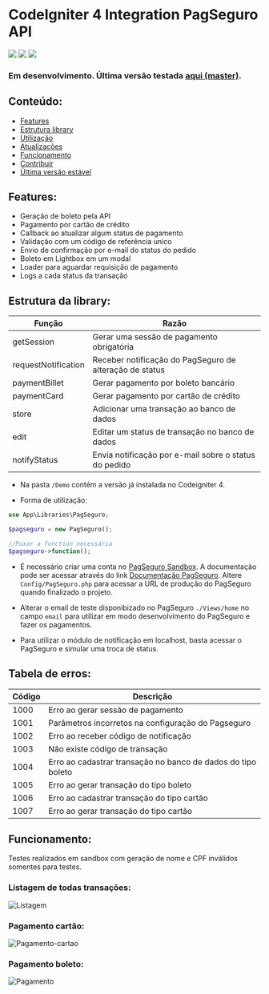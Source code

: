# CodeIgniter 4  Integration PagSeguro API
![](https://img.shields.io/github/issues-raw/matheuscastroweb/ci4-integration-pagseguro) ![](https://img.shields.io/github/contributors/matheuscastroweb/ci4-integration-pagseguro) ![](https://img.shields.io/github/stars/matheuscastroweb/ci4-integration-pagseguro) 

### Em desenvolvimento. Última versão testada [ aqui (master)](https://github.com/matheuscastroweb/ci4-integration-pagseguro/tree/master "aqui (master)").
## Conteúdo:

- [Features](#features "Features")
- [Estrutura library](#estrutura-library "Estrutura library")
- [Utilização](https://github.com/matheuscastroweb/ci4-integration-pagseguro/blob/develop/INSTALLING.md "Utilização")
- [Atualizações](https://github.com/matheuscastroweb/ci4-integration-pagseguro/blob/develop/CHANGELOG.md "Atualizações")
- [Funcionamento](#funcionamento "Funcionamento")
- [Contribuir](https://github.com/matheuscastroweb/ci4-integration-pagseguro/blob/develop/CONTRIBUTING.md "Contribuir")
- [Última versão estável](https://github.com/matheuscastroweb/ci4-integration-pagseguro/tree/master "Última versão estável") 

## Features:

- Geração de boleto pela API
- Pagamento por cartão de crédito
- Callback ao atualizar algum status de pagamento
- Validação com um código de referência unico
- Envio de confirmação por e-mail do status do pedido
- Boleto em Lightbox em um modal
- Loader para aguardar requisição de pagamento
- Logs a cada status da transação

## Estrutura da library:
| Função | Razão |
| ------ | ------ |
| getSession | Gerar uma sessão de pagamento obrigatória| 
| requestNotification | Receber notificação do PagSeguro de alteração de status |
| paymentBillet | Gerar pagamento por boleto bancário |
| paymentCard | Gerar pagamento por cartão de crédito | 
| store | Adicionar uma transação ao banco de dados | 
| edit | Editar um status de transação no banco de dados |
| notifyStatus | Envia notificação por e-mail sobre o status do pedido | 

- Na pasta `/Demo` contém a versão já instalada no Codeigniter 4.  

- Forma de utilização:  

```php
use App\Libraries\PagSeguro;

$pagseguro = new PagSeguro();

//Puxar a function necessária
$pagseguro->function();
```

-  É necessário criar uma conta no [PagSeguro Sandbox](https://sandbox.pagseguro.uol.com.br/ "PagSeguro Sandbox"). A documentação pode ser acessar através do link [Documentação PagSeguro](https://dev.pagseguro.uol.com.br/docs "Documentação PagSeguro"). Altere `Config/PagSeguro.php` para acessar a URL de produção do PagSeguro quando finalizado o projeto.

-  Alterar o email de teste disponibizado no PagSeguro `./Views/home` no campo `email` para utilizar em modo desenvolvimento do PagSeguro e fazer os pagamentos. 

- Para utilizar o módulo de notificação em localhost, basta acessar o PagSeguro e simular uma troca de status.

## Tabela de erros:
| Código | Descrição |
| ------ | ------ |
| 1000 | Erro ao gerar sessão de pagamento | 
| 1001 | Parâmetros incorretos na configuração do Pagseguro |
| 1002 | Erro ao receber código de notificação |
| 1003 | Não existe código de transação |
| 1004 | Erro ao cadastrar transação no banco de dados do tipo boleto|
| 1005 | Erro ao gerar transação do tipo boleto |
| 1006 | Erro ao cadastrar transação do tipo cartão |
| 1007 | Erro ao gerar transação do tipo cartão |


## Funcionamento:
Testes realizados em sandbox com geração de nome e CPF inválidos somentes para testes. 

### Listagem de todas transações:

![Listagem](https://user-images.githubusercontent.com/45601574/70375547-a4350a80-18dd-11ea-8999-5a4b33df7d44.png)

### Pagamento cartão:

![Pagamento-cartao](https://user-images.githubusercontent.com/45601574/70101423-90568380-1613-11ea-9f03-adfea52c4329.gif)

### Pagamento boleto:

![Pagamento](https://user-images.githubusercontent.com/45601574/70101422-90568380-1613-11ea-9bb8-da7de6576753.gif)

